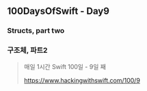 ## 100DaysOfSwift - Day9
### Structs, part two
### 구조체, 파트2

> 매일 1시간 Swift 100일 - 9일 째
> 
> https://www.hackingwithswift.com/100/9
